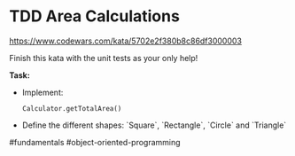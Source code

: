 # TDD Area Calculations

https://www.codewars.com/kata/5702e2f380b8c86df3000003

Finish this kata with the unit tests as your only help!

__Task:__

- Implement:

  ```
  Calculator.getTotalArea()
  ```

- Define the different shapes: \`Square\`, \`Rectangle\`, \`Circle\` and \`Triangle\`

#fundamentals #object-oriented-programming
